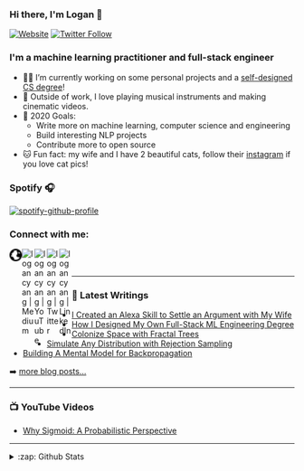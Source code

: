 ### Hi there, I'm Logan 👋

[![Website](https://img.shields.io/website?label=logancyang.com&style=for-the-badge&url=https%3A%2F%2Flogancyang.com)](https://logancyang.com)
[![Twitter Follow](https://img.shields.io/twitter/follow/logancyang?color=1DA1F2&logo=twitter&style=for-the-badge)](https://twitter.com/intent/follow?original_referer=https%3A%2F%2Fgithub.com%2Flogancyang&screen_name=logancyang)

### I'm a machine learning practitioner and full-stack engineer

- 👨‍💻 I’m currently working on some personal projects and a [self-designed CS degree](https://github.com/logancyang/my-cs-degree)!
- 🎻 Outside of work, I love playing musical instruments and making cinematic videos.
- 🥅 2020 Goals:
  - Write more on machine learning, computer science and engineering
  - Build interesting NLP projects
  - Contribute more to open source
- 🐱 Fun fact: my wife and I have 2 beautiful cats, follow their [instagram](https://www.instagram.com/lulu_dover) if you love cat pics!

### Spotify 🎧
[![spotify-github-profile](https://spotify-github-profile.vercel.app/api/view?uid=12122125145&cover_image=true)](https://github.com/kittinan/spotify-github-profile)

### Connect with me:

[<img align="left" alt="logancyang.com" width="22px" src="https://raw.githubusercontent.com/iconic/open-iconic/master/svg/globe.svg" />][website]
[<img align="left" alt="logancyang | Medium" width="22px" src="https://cdn.jsdelivr.net/npm/simple-icons@v3/icons/medium.svg" />][medium]
[<img align="left" alt="logancyang | YouTube" width="22px" src="https://cdn.jsdelivr.net/npm/simple-icons@v3/icons/youtube.svg" />][youtube]
[<img align="left" alt="logancyang | Twitter" width="22px" src="https://cdn.jsdelivr.net/npm/simple-icons@v3/icons/twitter.svg" />][twitter]
[<img align="left" alt="logancyang | LinkedIn" width="22px" src="https://cdn.jsdelivr.net/npm/simple-icons@v3/icons/linkedin.svg" />][linkedin]

<br />
<br />

---

### 📕 Latest Writings

<!-- BLOG-POST-LIST:START -->
- [I Created an Alexa Skill to Settle an Argument with My Wife](https://medium.com/swlh/i-created-an-alexa-skill-to-settle-an-argument-with-my-wife-410fbcb6a45a?source=rss-59aa671cf125------2)
- [How I Designed My Own Full-Stack ML Engineering Degree](https://towardsdatascience.com/how-i-designed-my-own-full-stack-ml-engineering-degree-297a31e3a3b2?source=rss-59aa671cf125------2)
- [Colonize Space with Fractal Trees](https://levelup.gitconnected.com/colonize-space-with-fractal-trees-ecd6cbb6e78c?source=rss-59aa671cf125------2)
- [Simulate Any Distribution with Rejection Sampling](https://towardsdatascience.com/simulate-any-distribution-with-rejection-sampling-ebe4e66cc068?source=rss-59aa671cf125------2)
- [Building A Mental Model for Backpropagation](https://towardsdatascience.com/building-a-mental-model-for-backpropagation-987ac74d1821?source=rss-59aa671cf125------2)
<!-- BLOG-POST-LIST:END -->

➡️ [more blog posts...][medium]

---

### 📺 YouTube Videos

- [Why Sigmoid: A Probabilistic Perspective](https://youtu.be/oxGC9LLY6ZQ)

---

<details>
  <summary>:zap: Github Stats</summary>

  <img align="left" alt="logancyang's Github Stats" src="https://github-readme-stats.vercel.app/api?username=logancyang&show_icons=true&hide_border=true" />

</details>

[website]: https://logancyang.com
[twitter]: https://twitter.com/logancyang
[youtube]: https://www.youtube.com/channel/UCG__SwTAEtnT4wvYh82sX1Q/
[linkedin]: https://linkedin.com/in/loganyang
[medium]: https://medium.com/@loganyang
